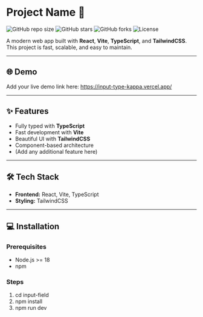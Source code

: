 # Project Name 🚀

![GitHub repo size](https://img.shields.io/github/repo-size/yourusername/your-repo)
![GitHub stars](https://img.shields.io/github/stars/yourusername/your-repo?style=social)
![GitHub forks](https://img.shields.io/github/forks/yourusername/your-repo?style=social)
![License](https://img.shields.io/github/license/yourusername/your-repo)

A modern web app built with **React**, **Vite**, **TypeScript**, and **TailwindCSS**.  
This project is fast, scalable, and easy to maintain.

---

## 🌐 Demo
Add your live demo link here: https://input-type-kappa.vercel.app/

---

## ✨ Features
- Fully typed with **TypeScript**
- Fast development with **Vite**
- Beautiful UI with **TailwindCSS**
- Component-based architecture
- (Add any additional feature here)

---

## 🛠 Tech Stack
- **Frontend:** React, Vite, TypeScript
- **Styling:** TailwindCSS


---

## 💻 Installation

### Prerequisites
- Node.js >= 18
- npm 

### Steps
1. cd input-field
2. npm install
3. npm run dev



